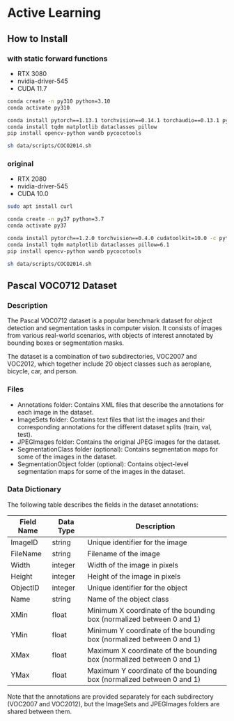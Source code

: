 # Active Learning

## How to Install

### with static forward functions

- RTX 3080
- nvidia-driver-545
- CUDA 11.7

```bash
conda create -n py310 python=3.10
conda activate py310

conda install pytorch==1.13.1 torchvision==0.14.1 torchaudio==0.13.1 pytorch-cuda=11.7 -c pytorch -c nvidia
conda install tqdm matplotlib dataclasses pillow
pip install opencv-python wandb pycocotools

sh data/scripts/COCO2014.sh
```

### original

- RTX 2080
- nvidia-driver-545
- CUDA 10.0

```bash
sudo apt install curl

conda create -n py37 python=3.7
conda activate py37

conda install pytorch==1.2.0 torchvision==0.4.0 cudatoolkit=10.0 -c pytorch
conda install tqdm matplotlib dataclasses pillow=6.1
pip install opencv-python wandb pycocotools

sh data/scripts/COCO2014.sh
```

## Pascal VOC0712 Dataset

### Description
The Pascal VOC0712 dataset is a popular benchmark dataset for object detection and segmentation tasks in computer vision. It consists of images from various real-world scenarios, with objects of interest annotated by bounding boxes or segmentation masks.

The dataset is a combination of two subdirectories, VOC2007 and VOC2012, which together include 20 object classes such as aeroplane, bicycle, car, and person.

### Files
- Annotations folder: Contains XML files that describe the annotations for each image in the dataset.
- ImageSets folder: Contains text files that list the images and their corresponding annotations for the different dataset splits (train, val, test).
- JPEGImages folder: Contains the original JPEG images for the dataset.
- SegmentationClass folder (optional): Contains segmentation maps for some of the images in the dataset.
- SegmentationObject folder (optional): Contains object-level segmentation maps for some of the images in the dataset.

### Data Dictionary
The following table describes the fields in the dataset annotations:

| Field Name | Data Type | Description |
|------------|-----------|-------------|
| ImageID    | string    | Unique identifier for the image |
| FileName   | string    | Filename of the image |
| Width      | integer   | Width of the image in pixels |
| Height     | integer   | Height of the image in pixels |
| ObjectID   | integer   | Unique identifier for the object |
| Name       | string    | Name of the object class |
| XMin       | float     | Minimum X coordinate of the bounding box (normalized between 0 and 1) |
| YMin       | float     | Minimum Y coordinate of the bounding box (normalized between 0 and 1) |
| XMax       | float     | Maximum X coordinate of the bounding box (normalized between 0 and 1) |
| YMax       | float     | Maximum Y coordinate of the bounding box (normalized between 0 and 1) |

Note that the annotations are provided separately for each subdirectory (VOC2007 and VOC2012), but the ImageSets and JPEGImages folders are shared between them.
